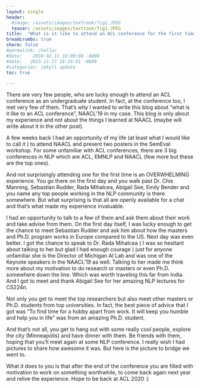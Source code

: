 ```yaml
---
layout: single
header:
  #image: /assets/images/textrank/fig1.JPEG
  teaser: /assets/images/textrank/fig1.JPEG
title:  "What is it like to attend an ACL conference for the first time "
breadcrumbs: true
share: false
#permalink: /hello/
#date:    2018-02-11 16:00:00 -6000
#date:   2015-11-17 16:16:01 -0600
#categories: jekyll update
toc: true

---
```


There are very few people, who are lucky enough to attend an ACL conference as an undergraduate student. In fact, at the conference too, I met very few of them. That’s why I wanted to write this blog about “what is it like to an ACL conference”, NAACL’19 in my case. This blog is only about my experience and not about the things I learned at NAACL (maybe will write about it in the other post).


A few weeks back I had an opportunity of my life (at least what I would like to call it ) to attend NAACL and present two posters in the SemEval workshop. For some unfamiliar with ACL conferences, there are 3 big conferences in NLP which are ACL, EMNLP and NAACL (few more but these are the top ones).

And not surprisingly attending one for the first time is an OVERWHELMING experience. You go there on the first day and you walk past Dr. Chis Manning, Sebastian Rudder, Rada Mihalcea, Abigail See, Emily Bender and you name any top people working in the NLP community is there somewhere. But what surprising is that all are openly available for a chat and that’s what made my experience invaluable.

I had an opportunity to talk to a few of them and ask them about their work and take advise from them. On the first day itself, I was lucky enough to get the chance to meet Sebastian Rudder and ask him about how the masters and Ph.D. program works in Europe compared to the US. Next day was even better. I got the chance to speak to Dr. Rada Mihalcea ( I was so hesitant about talking to her but glad I had enough courage ) just for anyone unfamiliar she is the Director of Michigan AI Lab and was one of the Keynote speakers in the NAACL’19 as well. Talking to her made me think more about my motivation to do research or masters or even Ph.D. somewhere down the line. Which was worth traveling this far from India. And I got to meet and thank Abigail See for her amazing NLP lectures for CS224n.


Not only you get to meet the top researchers but also meet other masters or Ph.D. students from top universities. In fact, the best piece of advice that I got was “To find time for a hobby apart from work. It will keep you humble and help you in life” was from an amazing Ph.D. student.

And that’s not all, you get to hang out with some really cool people, explore the city (Minneapolis) and have dinner with them. Be friends with them, hoping that you’ll meet again at some NLP conference. I really wish I had pictures to share how awesome it was. But here is the picture to bridge we went to.

What it does to you is that after the end of the conference you are filled with motivation to work on something worthwhile, to come back again next year and relive the experience. Hope to be back at ACL 2020 :)





